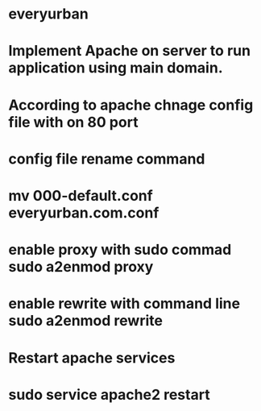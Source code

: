 # everyurban
# Implement Apache on server to run application using main domain.
# According to apache chnage config file with on 80 port
# 
# config file rename command
# mv 000-default.conf everyurban.com.conf

# enable proxy with sudo commad sudo a2enmod proxy
# enable rewrite with command line sudo a2enmod rewrite

# Restart apache services
# sudo service apache2 restart